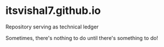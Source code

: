 # itsvishal7.github.io
Repository serving as technical ledger


Sometimes, there's nothing to do until there's something to do!
